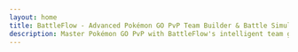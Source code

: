 ```yaml
---
layout: home
title: BattleFlow - Advanced Pokémon GO PvP Team Builder & Battle Simulator
description: Master Pokémon GO PvP with BattleFlow's intelligent team generator. Create optimized teams for Great League, Ultra League & Master League. Features battle simulator, IV calculator, meta rankings & team rating system for GO Battle League success.
---
```

